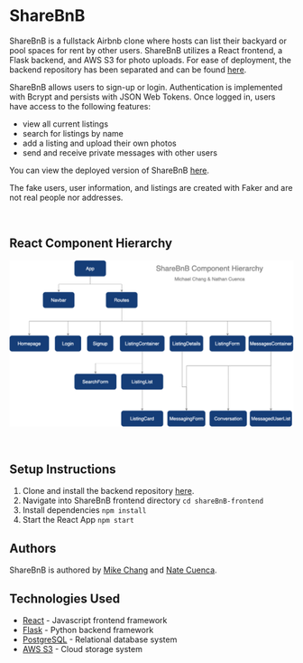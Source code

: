 # ShareBnB 

ShareBnB is a fullstack Airbnb clone where hosts can list their backyard or pool spaces for rent by other users. ShareBnB utilizes a React frontend, a Flask backend, and AWS S3 for photo uploads. For ease of deployment, the backend repository has been separated and can be found [here](https://github.com/ncuenca/shareBnB-backend).

ShareBnB allows users to sign-up or login. Authentication is implemented with Bcrypt and persists with JSON Web Tokens. Once logged in, users have access to the following features: 
- view all current listings
- search for listings by name
- add a listing and upload their own photos
- send and receive private messages with other users

You can view the deployed version of ShareBnB [here](https://mikechang-sharebnb.surge.sh/).

The fake users, user information, and listings are created with Faker and are not real people nor addresses. 

<br>

## React Component Hierarchy

![ShareBnB Frontend Component Hierarchy](/public/sharebnb-component-hierarchy.png)

<br>

## Setup Instructions

1. Clone and install the backend repository [here](https://github.com/ncuenca/shareBnB-backend).
2. Navigate into ShareBnB frontend directory `cd shareBnB-frontend`
3. Install dependencies `npm install`
4. Start the React App `npm start`

## Authors

ShareBnB is authored by [Mike Chang](https://github.com/mykeychain) and [Nate Cuenca](https://github.com/ncuenca).

## Technologies Used
- [React](https://reactjs.org/) - Javascript frontend framework
- [Flask](https://flask.palletsprojects.com/en/2.0.x/) - Python backend framework
- [PostgreSQL](https://www.postgresql.org/) - Relational database system
- [AWS S3](https://aws.amazon.com/s3/) - Cloud storage system
